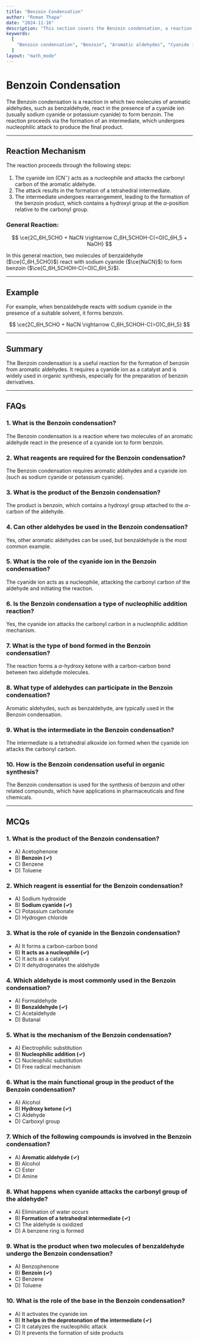 ```yaml
---
title: "Benzoin Condensation"
author: "Roman Thapa"
date: "2024-11-16"
description: "This section covers the Benzoin condensation, a reaction used for the synthesis of benzoin from two molecules of aromatic aldehydes."
keywords:
  [
    "Benzoin condensation", "Benzoin", "Aromatic aldehydes", "Cyanide ion", "Catalysis"
  ]
layout: "math_mode"
---
```


# Benzoin Condensation

The Benzoin condensation is a reaction in which two molecules of aromatic aldehydes, such as benzaldehyde, react in the presence of a cyanide ion (usually sodium cyanide or potassium cyanide) to form benzoin. The reaction proceeds via the formation of an intermediate, which undergoes nucleophilic attack to produce the final product.

---

## Reaction Mechanism

The reaction proceeds through the following steps:

1. The cyanide ion (CN$^-$) acts as a nucleophile and attacks the carbonyl carbon of the aromatic aldehyde.
2. The attack results in the formation of a tetrahedral intermediate.
3. The intermediate undergoes rearrangement, leading to the formation of the benzoin product, which contains a hydroxyl group at the $\alpha$-position relative to the carbonyl group.

### General Reaction:

$$ \ce{2C_6H_5CHO + NaCN \rightarrow C_6H_5CHOH-C(=O)C_6H_5 + NaOH} $$

In this general reaction, two molecules of benzaldehyde ($\ce{C_6H_5CHO}$) react with sodium cyanide ($\ce{NaCN}$) to form benzoin ($\ce{C_6H_5CHOH-C(=O)C_6H_5}$).

---

## Example

For example, when benzaldehyde reacts with sodium cyanide in the presence of a suitable solvent, it forms benzoin.

$$ \ce{2C_6H_5CHO + NaCN \rightarrow C_6H_5CHOH-C(=O)C_6H_5} $$

---

## Summary

The Benzoin condensation is a useful reaction for the formation of benzoin from aromatic aldehydes. It requires a cyanide ion as a catalyst and is widely used in organic synthesis, especially for the preparation of benzoin derivatives.

---

## FAQs

### 1. What is the Benzoin condensation?

The Benzoin condensation is a reaction where two molecules of an aromatic aldehyde react in the presence of a cyanide ion to form benzoin.

### 2. What reagents are required for the Benzoin condensation?

The Benzoin condensation requires aromatic aldehydes and a cyanide ion (such as sodium cyanide or potassium cyanide).

### 3. What is the product of the Benzoin condensation?

The product is benzoin, which contains a hydroxyl group attached to the $\alpha$-carbon of the aldehyde.

### 4. Can other aldehydes be used in the Benzoin condensation?

Yes, other aromatic aldehydes can be used, but benzaldehyde is the most common example.

### 5. What is the role of the cyanide ion in the Benzoin condensation?

The cyanide ion acts as a nucleophile, attacking the carbonyl carbon of the aldehyde and initiating the reaction.

### 6. Is the Benzoin condensation a type of nucleophilic addition reaction?

Yes, the cyanide ion attacks the carbonyl carbon in a nucleophilic addition mechanism.

### 7. What is the type of bond formed in the Benzoin condensation?

The reaction forms a $\alpha$-hydroxy ketone with a carbon-carbon bond between two aldehyde molecules.

### 8. What type of aldehydes can participate in the Benzoin condensation?

Aromatic aldehydes, such as benzaldehyde, are typically used in the Benzoin condensation.

### 9. What is the intermediate in the Benzoin condensation?

The intermediate is a tetrahedral alkoxide ion formed when the cyanide ion attacks the carbonyl carbon.

### 10. How is the Benzoin condensation useful in organic synthesis?

The Benzoin condensation is used for the synthesis of benzoin and other related compounds, which have applications in pharmaceuticals and fine chemicals.

---

## MCQs

### 1. What is the product of the Benzoin condensation?

- A) Acetophenone
- B) **Benzoin (✓)**
- C) Benzene
- D) Toluene

### 2. Which reagent is essential for the Benzoin condensation?

- A) Sodium hydroxide
- B) **Sodium cyanide (✓)**
- C) Potassium carbonate
- D) Hydrogen chloride

### 3. What is the role of cyanide in the Benzoin condensation?

- A) It forms a carbon-carbon bond
- B) **It acts as a nucleophile (✓)**
- C) It acts as a catalyst
- D) It dehydrogenates the aldehyde

### 4. Which aldehyde is most commonly used in the Benzoin condensation?

- A) Formaldehyde
- B) **Benzaldehyde (✓)**
- C) Acetaldehyde
- D) Butanal

### 5. What is the mechanism of the Benzoin condensation?

- A) Electrophilic substitution
- B) **Nucleophilic addition (✓)**
- C) Nucleophilic substitution
- D) Free radical mechanism

### 6. What is the main functional group in the product of the Benzoin condensation?

- A) Alcohol
- B) **Hydroxy ketone (✓)**
- C) Aldehyde
- D) Carboxyl group

### 7. Which of the following compounds is involved in the Benzoin condensation?

- A) **Aromatic aldehyde (✓)**
- B) Alcohol
- C) Ester
- D) Amine

### 8. What happens when cyanide attacks the carbonyl group of the aldehyde?

- A) Elimination of water occurs
- B) **Formation of a tetrahedral intermediate (✓)**
- C) The aldehyde is oxidized
- D) A benzene ring is formed

### 9. What is the product when two molecules of benzaldehyde undergo the Benzoin condensation?

- A) Benzophenone
- B) **Benzoin (✓)**
- C) Benzene
- D) Toluene

### 10. What is the role of the base in the Benzoin condensation?

- A) It activates the cyanide ion
- B) **It helps in the deprotonation of the intermediate (✓)**
- C) It catalyzes the nucleophilic attack
- D) It prevents the formation of side products